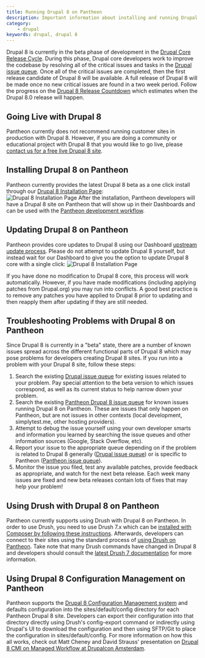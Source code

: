 ```yaml
---
title: Running Drupal 8 on Pantheon
description: Important information about installing and running Drupal 8 on your Pantheon site.
category:
    - drupal
keywords: drupal, drupal 8
---
```


Drupal 8 is currently in the beta phase of development in the [Drupal Core Release Cycle](https://www.drupal.org/core/release-cycle). During this phase, Drupal core developers work to improve the codebase by resolving all of the critical issues and tasks in the [Drupal issue queue](https://www.drupal.org/project/issues/drupal). Once all of the critical issues are completed, then the first release candidate of Drupal 8 will be available. A full release of Drupal 8 will be made once no new critical issues are found in a two week period. Follow the progress on the [Drupal 8 Release Countdown](https://drupalreleasedate.com/) which estimates when the Drupal 8.0 release will happen.

## Going Live with Drupal 8

Pantheon currently does not recommend running customer sites in production with Drupal 8. However, if you are doing a community or educational project with Drupal 8 that you would like to go live, please [contact us for a free live Drupal 8 site](https://pantheon.io/free-website-management-platform-beyond-hosting).

## Installing Drupal 8 on Pantheon

Pantheon currently provides the latest Drupal 8 beta as a one click install through our [Drupal 8 Installation Page](https://dashboard.pantheon.io/products/drupal8/spinup):<br />
![Drupal 8 Installation Page](/source/docs/assets/images/drupal8-spinup.png)
After the installation, Pantheon developers will have a Drupal 8 site on Pantheon that will show up in their Dashboards and can be used with the [Pantheon development workflow](https://pantheon.io/docs/articles/sites/code/using-the-pantheon-workflow/).

## Updating Drupal 8 on Pantheon

Pantheon provides core updates to Drupal 8 using our Dashboard [upstream update process](https://pantheon.io/docs/articles/sites/code/applying-upstream-updates/). Please do not attempt to update Drupal 8 yourself, but instead wait for our Dashboard to give you the option to update Drupal 8 core with a single click:
![Drupal 8 Installation Page](/source/docs/assets/images/drupal8-updates.png)

If you have done no modification to Drupal 8 core, this process will work automatically. However, if you have made modifications (including applying patches from Drupal.org) you may run into conflicts. A good best practice is to remove any patches you have applied to Drupal 8 prior to updating and then reapply them after updating if they are still needed.


## Troubleshooting Problems with Drupal 8 on Pantheon

Since Drupal 8 is currently in a "beta" state, there are a number of known issues spread across the different functional parts of Drupal 8 which may pose problems for developers creating Drupal 8 sites. If you run into a problem with your Drupal 8 site,  follow these steps:

1. Search the existing [Drupal issue queue](https://www.drupal.org/project/issues/drupal) for existing issues related to your problem. Pay special attention to the beta version to which issues correspond, as well as its current status to help narrow down your problem.
2. Search the existing [Pantheon Drupal 8 issue queue](https://github.com/pantheon-systems/drops-8/issues) for known issues running Drupal 8 on Pantheon. These are issues that only happen on Pantheon, but are not issues in other contexts (local development, simplytest.me, other hosting providers).
3. Attempt to debug the issue yourself using your own developer smarts and information you learned by searching the issue queues and other information sources (Google, Stack Overflow, etc).
4. Report your issue to the appropriate queue depending on if the problem is related to Drupal 8 generally ([Drupal issue queue](https://www.drupal.org/project/issues/drupal)) or is specific to Pantheon ([Pantheon issue queue](https://github.com/pantheon-systems/drops-8/issues)).
5. Monitor the issue you filed, test any available patches, provide feedback as appropriate, and watch for the next beta release. Each week many issues are fixed and new beta releases contain lots of fixes that may help your problem!

## Using Drush with Drupal 8 on Pantheon

Pantheon currently supports using Drush with Drupal 8 on Pantheon. In order to use Drush, you need to use Drush 7.x which can be [installed with Composer by following these instructions](http://docs.drush.org/en/master/install/). Afterwards, developers can connect to their sites using the standard process of [using Drush on Pantheon](https://pantheon.io/docs/articles/local/drupal-drush-command-line-utility/). Take note that many Drush commands have changed in Drupal 8 and developers should consult the [latest Drush 7 documentation](http://drushcommands.com/drush-7x) for more information.

## Using Drupal 8 Configuration Management on Pantheon

Pantheon supports the [Drupal 8 Configuration Management system](https://www.drupal.org/documentation/administer/config) and defaults configuration into the sites/default/config directory for each Pantheon Drupal 8 site. Developers can export their configuration into that directory directly using Drush's config-export command or indirectly using Drupal's UI to download the configuration and then using SFTP/Git to place the configuration in sites/default/config. For more information on how this all works, check out Matt Cheney and David Strauss' presentation on [Drupal 8 CMI on Managed Workflow at Drupalcon Amsterdam](https://amsterdam2014.drupal.org/session/drupal-8-cmi-managed-workflow).
